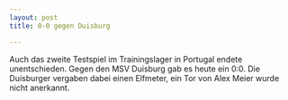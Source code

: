 ```yaml
---
layout: post
title: 0-0 gegen Duisburg

---
```


Auch das zweite Testspiel im Trainingslager in Portugal endete unentschieden. Gegen den MSV Duisburg gab es heute ein 0:0. Die Duisburger vergaben dabei einen Elfmeter, ein Tor von Alex Meier wurde nicht anerkannt.


